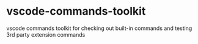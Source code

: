# vscode-commands-toolkit
vscode commands toolkit for checking out built-in commands and testing 3rd party extension commands
